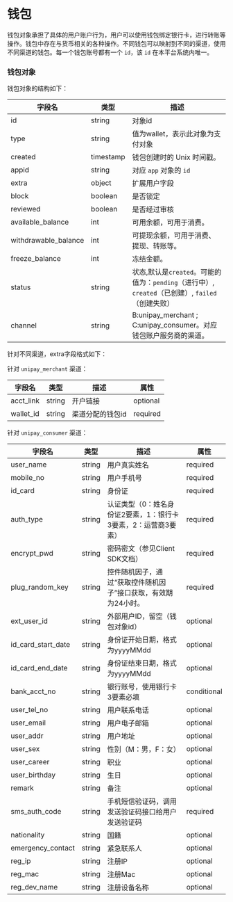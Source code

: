 # 钱包

钱包对象承担了具体的用户账户行为，用户可以使用钱包绑定银行卡，进行转账等操作。钱包中存在与货币相关的各种操作。不同钱包可以映射到不同的渠道，使用不同渠道的钱包。每一个钱包账号都有一个 `id`，该 `id` 在本平台系统内唯一。

### 钱包对象

钱包对象的结构如下：

| 字段名               | 类型      | 描述                                   |
| -------------------- | --------- | -------------------------------------- |
| id                   | string    | 对象id                                 |
| type                 | string    | 值为wallet，表示此对象为支付对象       |
| created              | timestamp | 钱包创建时的 Unix 时间戳。             |
| appid                | string    | 对应 `app` 对象的 `id`                 |
| extra                | object    | 扩展用户字段                           |
| block                | boolean   | 是否锁定                               |
| reviewed             | boolean   | 是否经过审核                           |
| available_balance    | int       | 可用余额，可用于消费。                 |
| withdrawable_balance | int       | 可提现余额，可用于消费、提现、转账等。 |
| freeze_balance       | int       | 冻结金额。                       |
| status       | string | 状态,默认是`created`。可能的值为：`pending`（进行中）, `created`（已创建）, `failed`（创建失败） |
| channel              | string    | B:unipay_merchant ; C:unipay_consumer。对应钱包账户服务商的渠道。       |

针对不同渠道，extra字段格式如下：

针对 `unipay_merchant`  渠道：

| 字段名    | 类型   | 描述             | 属性     |
| --------- | ------ | ---------------- | -------- |
| acct_link | string | 开户链接         | optional |
| wallet_id | string | 渠道分配的钱包id | required |

针对 `unipay_consumer` 渠道：

| 字段名             | 类型   | 描述                                                         | 属性        |
| ------------------ | ------ | ------------------------------------------------------------ | ----------- |
| user_name          | string | 用户真实姓名                                                 | required    |
| mobile_no          | string | 用户手机号                                                   | required    |
| id_card            | string | 身份证                                                       | required    |
| auth_type          | string | 认证类型（0：姓名身份证2要素，1：银行卡3要素，2：运营商3要素） | required    |
| encrypt_pwd        | string | 密码密文（参见Client SDK文档）                               | required    |
| plug_random_key    | string | 控件随机因子，通过“获取控件随机因子”接口获取，有效期为24小时。 | required    |
| ext_user_id        | string | 外部用户ID，留空（钱包对象id）                               | optional    |
| id_card_start_date | string | 身份证开始日期，格式为yyyyMMdd                               | optional    |
| id_card_end_date   | string | 身份证结束日期，格式为yyyyMMdd                               | optional    |
| bank_acct_no       | string | 银行账号，使用银行卡3要素必填                                | conditional |
| user_tel_no        | string | 用户联系电话                                                 | optional    |
| user_email         | string | 用户电子邮箱                                                 | optional    |
| user_addr          | string | 用户地址                                                     | optional    |
| user_sex           | string | 性别（M：男，F：女）                                         | optional    |
| user_career        | string | 职业                                                         | optional    |
| user_birthday      | string | 生日                                                         | optional    |
| remark             | string | 备注                                                         | optional    |
| sms_auth_code      | string | 手机短信验证码，调用发送验证码接口给用户发送验证码           | required    |
| nationality        | string | 国籍                                                         | optional    |
| emergency_contact  | string | 紧急联系人                                                   | optional    |
| reg_ip             | string | 注册IP                                                       | optional    |
| reg_mac            | string | 注册Mac                                                      | optional    |
| reg_dev_name       | string | 注册设备名称                                                 | optional    |
